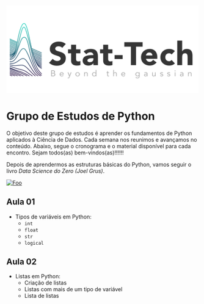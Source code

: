 ![](https://raw.githubusercontent.com/stat-techbr/introducao_a_estatistica_com_R/main/logo-stat-tech-color-horiz.png)
---

# Grupo de Estudos de Python

O objetivo deste grupo de estudos é aprender os fundamentos de Python aplicados à Ciência de Dados. Cada semana nos reunimos e avançamos no conteúdo. 
Abaixo, segue o cronograma e o material disponível para cada encontro. Sejam todos(as) bem-vindos(as)!!!!!! 

Depois de aprendermos as estruturas básicas do Python, vamos seguir o livro *Data Science do Zero (Joel Grus)*.



<a href="https://www.amazon.com.br/Data-Science-Do-Zero-Fundamentais/dp/8550811769/ref=asc_df_8550811769/?tag=googleshopp00-20&linkCode=df0&hvadid=379765802390&hvpos=&hvnetw=g&hvrand=6540627887310541772&hvpone=&hvptwo=&hvqmt=&hvdev=c&hvdvcmdl=&hvlocint=&hvlocphy=1001624&hvtargid=pla-1218777544780&psc=1" rel="some text">![Foo](https://images-na.ssl-images-amazon.com/images/I/51psvxQpAbS._SX353_BO1,204,203,200_.jpg)</a>


## Aula 01

- Tipos de variáveis em Python:
  + `int`
  + `float`
  + `str`
  + `logical`
  
  
  
## Aula 02

- Listas em Python:
  + Criação de listas
  + Listas com mais de um tipo de variável
  + Lista de listas

